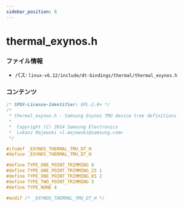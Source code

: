 ```yaml
---
sidebar_position: 8
---
```

# thermal_exynos.h

### ファイル情報

- パス: `linux-v6.12/include/dt-bindings/thermal/thermal_exynos.h`

### コンテンツ

```h
/* SPDX-License-Identifier: GPL-2.0+ */
/*
 * thermal_exynos.h - Samsung Exynos TMU device tree definitions
 *
 *  Copyright (C) 2014 Samsung Electronics
 *  Lukasz Majewski <l.majewski@samsung.com>
 */

#ifndef _EXYNOS_THERMAL_TMU_DT_H
#define _EXYNOS_THERMAL_TMU_DT_H

#define TYPE_ONE_POINT_TRIMMING 0
#define TYPE_ONE_POINT_TRIMMING_25 1
#define TYPE_ONE_POINT_TRIMMING_85 2
#define TYPE_TWO_POINT_TRIMMING 3
#define TYPE_NONE 4

#endif /* _EXYNOS_THERMAL_TMU_DT_H */

```
